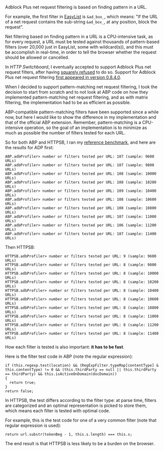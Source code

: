 Adblock Plus net request filtering is based on finding pattern in a URL.

For example, the first filter in [EasyList](https://easylist.adblockplus.org/en/) is `&ad_box_`, which means: "If the URL of a net request contains the sub-string `&ad_box_`, at any position, block the request".

Net filtering based on finding pattern in a URL is a CPU-intensive task, as for every request, a URL must be tested against thousands of pattern-based filters (over 20,000 just in EasyList, some with wildcard(s)), and this must be accomplish in real-time, in order to tell the browser whether the request should be allowed or cancelled.

In _HTTP Switchboard_, I eventually accepted to support Adblock Plus net request filters, after having [squarely refused](/gorhill/httpswitchboard/issues/149#issuecomment-32458730) to do so. Support for Adblock Plus net request filtering [first appeared in version 0.8.4.0](/gorhill/httpswitchboard/wiki/Change-log#0840).

When I decided to support pattern-matching net request filtering, I took the decision to start from scratch and to not look at ABP code on how they implemented pattern-matching net request filtering, and as with matrix filtering, the implementation had to be as efficient as possible.

ABP-compatible pattern-matching filters have been supported since a while now, but here I would like to show the difference in my implementation and that of the official ABP extension. Remember, pattern-matching is a CPU-intensive operation, so the goal of an implementation is to minimize as much as possible the number of filters tested for each URL.

So for both ABP and HTTPSB, I ran my [reference benchmark](/gorhill/httpswitchboard/wiki/Comparative-benchmarks-against-widely-used-blockers:-Top-15-Most-Popular-News-Websites), and here are the results for ADP first:

    ABP.adbProfiler> number or filters tested per URL: 107 (sample: 9600 URLs)
    ABP.adbProfiler> number or filters tested per URL: 107 (sample: 9800 URLs)
    ABP.adbProfiler> number or filters tested per URL: 108 (sample: 10000 URLs)
    ABP.adbProfiler> number or filters tested per URL: 108 (sample: 10200 URLs)
    ABP.adbProfiler> number or filters tested per URL: 109 (sample: 10400 URLs)
    ABP.adbProfiler> number or filters tested per URL: 108 (sample: 10600 URLs)
    ABP.adbProfiler> number or filters tested per URL: 108 (sample: 10800 URLs)
    ABP.adbProfiler> number or filters tested per URL: 107 (sample: 11000 URLs)
    ABP.adbProfiler> number or filters tested per URL: 106 (sample: 11200 URLs)
    ABP.adbProfiler> number or filters tested per URL: 107 (sample: 11400 URLs)

Then HTTPSB:

    HTTPSB.adbProfiler> number or filters tested per URL: 9 (sample: 9600 URLs)
    HTTPSB.adbProfiler> number or filters tested per URL: 8 (sample: 9800 URLs)
    HTTPSB.adbProfiler> number or filters tested per URL: 8 (sample: 10000 URLs)
    HTTPSB.adbProfiler> number or filters tested per URL: 8 (sample: 10200 URLs)
    HTTPSB.adbProfiler> number or filters tested per URL: 8 (sample: 10400 URLs)
    HTTPSB.adbProfiler> number or filters tested per URL: 8 (sample: 10600 URLs)
    HTTPSB.adbProfiler> number or filters tested per URL: 8 (sample: 10800 URLs)
    HTTPSB.adbProfiler> number or filters tested per URL: 8 (sample: 11000 URLs)
    HTTPSB.adbProfiler> number or filters tested per URL: 8 (sample: 11200 URLs)
    HTTPSB.adbProfiler> number or filters tested per URL: 8 (sample: 11400 URLs)

How each filter is tested is also important: **it has to be fast**.

Here is the filter test code in ABP (note the regular expression):

    if (this.regexp.test(location) && (RegExpFilter.typeMap[contentType] & this.contentType) != 0 && (this.thirdParty == null || this.thirdParty == thirdParty) && this.isActiveOnDomain(docDomain))
    {
      return true;
    }
    return false;

In HTTPSB, the test differs according to the filter type: at parse time, filters are categorized and an optimal representation is picked to store them, which means each filter is tested with optimal code.

For example, this is the test code for one of a very common filter (note that regular expression is used):

    return url.substr(tokenBeg - 1, this.s.length) === this.s;

The end result is that HTTPSB is less likely to be a burden on the browser.